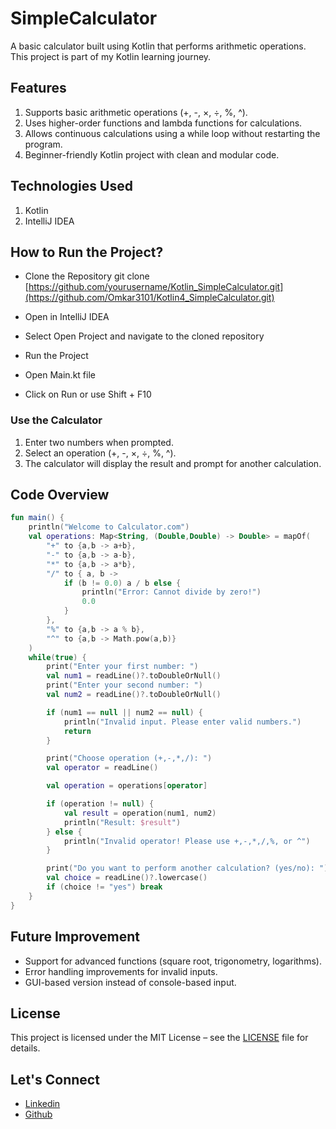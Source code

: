 # SimpleCalculator

A basic calculator built using Kotlin that performs arithmetic operations. This project is part of my Kotlin learning journey.

## Features

1. Supports basic arithmetic operations (+, -, ×, ÷, %, ^).
2. Uses higher-order functions and lambda functions for calculations.
3. Allows continuous calculations using a while loop without restarting the program.
4. Beginner-friendly Kotlin project with clean and modular code.



## Technologies Used

1. Kotlin
2. IntelliJ IDEA



## How to Run the Project?

* Clone the Repository
git clone [https://github.com/yourusername/Kotlin_SimpleCalculator.git](https://github.com/Omkar3101/Kotlin4_SimpleCalculator.git)

* Open in IntelliJ IDEA

* Select Open Project and navigate to the cloned repository

* Run the Project

* Open Main.kt file

* Click on Run or use Shift + F10


### Use the Calculator

1. Enter two numbers when prompted.
2. Select an operation (+, -, ×, ÷, %, ^).
3. The calculator will display the result and prompt for another calculation.


## Code Overview
``` Kotlin 
fun main() {
    println("Welcome to Calculator.com")
    val operations: Map<String, (Double,Double) -> Double> = mapOf(
        "+" to {a,b -> a+b},
        "-" to {a,b -> a-b},
        "*" to {a,b -> a*b},
        "/" to { a, b ->
            if (b != 0.0) a / b else {
                println("Error: Cannot divide by zero!")
                0.0
            }
        },
        "%" to {a,b -> a % b},
        "^" to {a,b -> Math.pow(a,b)}
    )
    while(true) {
        print("Enter your first number: ")
        val num1 = readLine()?.toDoubleOrNull()
        print("Enter your second number: ")
        val num2 = readLine()?.toDoubleOrNull()

        if (num1 == null || num2 == null) {
            println("Invalid input. Please enter valid numbers.")
            return
        }

        print("Choose operation (+,-,*,/): ")
        val operator = readLine()

        val operation = operations[operator]

        if (operation != null) {
            val result = operation(num1, num2)
            println("Result: $result")
        } else {
            println("Invalid operator! Please use +,-,*,/,%, or ^")
        }

        print("Do you want to perform another calculation? (yes/no): ")
        val choice = readLine()?.lowercase()
        if (choice != "yes") break
    }
}
```

## Future Improvement
* Support for advanced functions (square root, trigonometry, logarithms).
* Error handling improvements for invalid inputs.
* GUI-based version instead of console-based input.


## License
This project is licensed under the MIT License – see the [LICENSE](https://github.com/Omkar3101/Kotlin4_SimpleCalculator/blob/main/LICENSE) file for details.

## Let's Connect
* [Linkedin](https://www.linkedin.com/in/omkar3101)  
* [Github]( https://github.com/Omkar3101 )  
